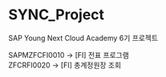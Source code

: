 # SYNC_Project
SAP Young Next Cloud Academy 6기 프로젝트

SAPMZFCFI0010 -> [FI] 전표 프로그램 </br>
ZFCRFI0020 -> [FI] 총계정원장 조회
